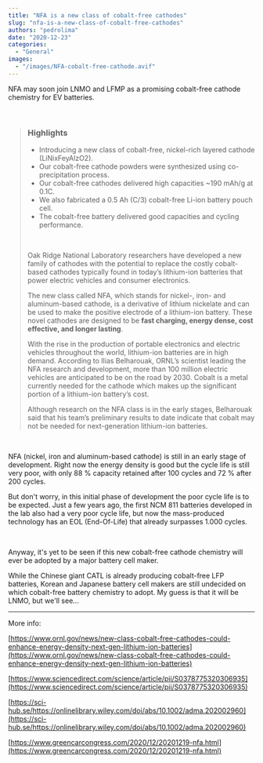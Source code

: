 ```yaml
---
title: "NFA is a new class of cobalt-free cathodes"
slug: "nfa-is-a-new-class-of-cobalt-free-cathodes"
authors: "pedrolima"
date: "2020-12-23"
categories:
  - "General"
images:
  - "/images/NFA-cobalt-free-cathode.avif"
---
```


NFA may soon join LNMO and LFMP as a promising cobalt-free cathode chemistry for EV batteries.

 

> ### Highlights
> 
> - Introducing a new class of cobalt-free, nickel-rich layered cathode (LiNixFeyAlzO2).
> - Our cobalt-free cathode powders were synthesized using co-precipitation process.
> - Our cobalt-free cathodes delivered high capacities ~190 mAh/g at 0.1C.
> - We also fabricated a 0.5 Ah (C/3) cobalt-free Li-ion battery pouch cell.
> - The cobalt-free battery delivered good capacities and cycling performance.
> 
>  
> 
> Oak Ridge National Laboratory researchers have developed a new family of cathodes with the potential to replace the costly cobalt-based cathodes typically found in today’s lithium-ion batteries that power electric vehicles and consumer electronics.
> 
> The new class called NFA, which stands for nickel-, iron- and aluminum-based cathode, is a derivative of lithium nickelate and can be used to make the positive electrode of a lithium-ion battery. These novel cathodes are designed to be **fast charging, energy dense, cost effective, and longer lasting**.
> 
> With the rise in the production of portable electronics and electric vehicles throughout the world, lithium-ion batteries are in high demand. According to Ilias Belharouak, ORNL’s scientist leading the NFA research and development, more than 100 million electric vehicles are anticipated to be on the road by 2030. Cobalt is a metal currently needed for the cathode which makes up the significant portion of a lithium-ion battery’s cost.
> 
> Although research on the NFA class is in the early stages, Belharouak said that his team’s preliminary results to date indicate that cobalt may not be needed for next-generation lithium-ion batteries.

 

NFA (nickel, iron and aluminum-based cathode) is still in an early stage of development. Right now the energy density is good but the cycle life is still very poor, with only 88 % capacity retained after 100 cycles and 72 % after 200 cycles.

But don't worry, in this initial phase of development the poor cycle life is to be expected. Just a few years ago, the first NCM 811 batteries developed in the lab also had a very poor cycle life, but now the mass-produced technology has an EOL (End-Of-Life) that already surpasses 1.000 cycles.

 

Anyway, it's yet to be seen if this new cobalt-free cathode chemistry will ever be adopted by a major battery cell maker.

While the Chinese giant CATL is already producing cobalt-free LFP batteries, Korean and Japanese battery cell makers are still undecided on which cobalt-free battery chemistry to adopt. My guess is that it will be LNMO, but we'll see...

---

More info:

[https://www.ornl.gov/news/new-class-cobalt-free-cathodes-could-enhance-energy-density-next-gen-lithium-ion-batteries](https://www.ornl.gov/news/new-class-cobalt-free-cathodes-could-enhance-energy-density-next-gen-lithium-ion-batteries)

[https://www.sciencedirect.com/science/article/pii/S0378775320306935](https://www.sciencedirect.com/science/article/pii/S0378775320306935)

[https://sci-hub.se/https://onlinelibrary.wiley.com/doi/abs/10.1002/adma.202002960](https://sci-hub.se/https://onlinelibrary.wiley.com/doi/abs/10.1002/adma.202002960)

[https://www.greencarcongress.com/2020/12/20201219-nfa.html](https://www.greencarcongress.com/2020/12/20201219-nfa.html)
